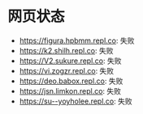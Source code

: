 # 网页状态
- https://figura.hpbmm.repl.co: 失败
- https://k2.shilh.repl.co: 失败
- https://V2.sukure.repl.co: 失败
- https://vi.zogzr.repl.co: 失败
- https://deo.babox.repl.co: 失败
- https://jsn.limkon.repl.co: 失败
- https://su--yoyholee.repl.co: 失败
